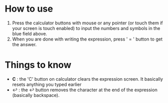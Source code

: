 # How to use
1. Press the calculator buttons with mouse or any pointer (or touch them if your screen is touch enabled) to input the numbers and symbols in the blue field above.
2. When you are done with writing the expression, press ' = ' button to get the answer.

# Things to know
* **C** : the 'C' button on calculator clears the expression screen. It basically resets anything you typed earlier
* &#8617; : the &#8617; button removes the character at the end of the expression (basically backspace).
